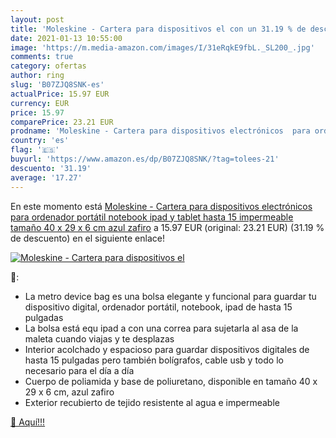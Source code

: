 ```yaml
---
layout: post
title: 'Moleskine - Cartera para dispositivos el con un 31.19 % de descuento'
date: 2021-01-13 10:55:00
image: 'https://m.media-amazon.com/images/I/31eRqkE9fbL._SL200_.jpg'
comments: true
category: ofertas
author: ring
slug: 'B07ZJQ8SNK-es'
actualPrice: 15.97 EUR
currency: EUR
price: 15.97
comparePrice: 23.21 EUR
prodname: 'Moleskine - Cartera para dispositivos electrónicos  para ordenador portátil  notebook  ipad y tablet hasta 15    impermeable  tamaño 40 x 29 x 6 cm  azul zafiro'
country: 'es'
flag: '🇪🇸'
buyurl: 'https://www.amazon.es/dp/B07ZJQ8SNK/?tag=tolees-21'
descuento: '31.19'
average: '17.27'
---
```


En este momento está [Moleskine - Cartera para dispositivos electrónicos  para ordenador portátil  notebook  ipad y tablet hasta 15    impermeable  tamaño 40 x 29 x 6 cm  azul zafiro](https://www.amazon.es/dp/B07ZJQ8SNK/?tag=tolees-21) a 15.97 EUR (original: 23.21 EUR) (31.19 %  de descuento) en el siguiente enlace!

[![Moleskine - Cartera para dispositivos el](https://m.media-amazon.com/images/I/31eRqkE9fbL._SL200_.jpg)](https://www.amazon.es/dp/B07ZJQ8SNK/?tag=tolees-21)

🔎:

- La metro device bag es una bolsa elegante y funcional para guardar tu dispositivo digital, ordenador portátil, notebook, ipad de hasta 15 pulgadas
- La bolsa está equ ipad a con una correa para sujetarla al asa de la maleta cuando viajas y te desplazas
- Interior acolchado y espacioso para guardar dispositivos digitales de hasta 15 pulgadas pero también bolígrafos, cable usb y todo lo necesario para el día a día
- Cuerpo de poliamida y base de poliuretano, disponible en tamaño 40 x 29 x 6 cm, azul zafiro
- Exterior recubierto de tejido resistente al agua e impermeable

[🛒 Aquí!!!](https://www.amazon.es/dp/B07ZJQ8SNK/?tag=tolees-21)
